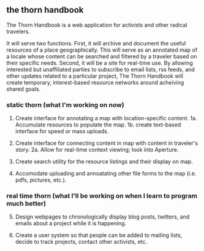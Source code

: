 ## the thorn handbook

The Thorn Handbook is a web application for activists and other radical travelers. 

It will serve two functions. First, it will archive and document the useful resources of a place geographically. This will serve as an annotated map of a locale whose content can be searched and filtered by a traveler based on their specific needs. Second, it will be a site for real-time use. By allowing interested but unaffiliated parties to subscribe to email lists, rss feeds, and other updates related to a particular project, The Thorn Handbook will create temporary, interest-based resource networks around acheiving shared goals.

### static thorn (what I'm working on now)

1. Create interface for annotating a map with location-specific content. 
   1a. Accumulate resources to populate the map.
   1b. create text-based interface for speed or mass uploads.

2. Create interface for connecting content in map with content in traveler's story.
   2a. Allow for real-time context viewing; look into Aperture.

3. Create search utility for the resource listings and their display on map.

4. Accomodate uploading and annoatating other file forms to the map (i.e. pdfs, pictures, etc.). 

### real time thorn (what I'll be working on when I learn to program much better)

5. Design webpages to chronologically display blog posts, twitters, and emails about a project while it is happening.

6. Create a user system so that people can be added to mailing lists, decide to track projects, contact other activists, etc.

